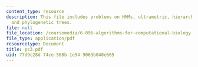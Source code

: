 ```yaml
---
content_type: resource
description: This file includes problems on HMMs, ultrametric, hierarchical clustering,
  and phylogenetic trees.
file: null
file_location: /coursemedia/6-096-algorithms-for-computational-biology-spring-2005/77d9c28d74ce568b1e549063b040e665_ps3.pdf
file_type: application/pdf
resourcetype: Document
title: ps3.pdf
uid: 77d9c28d-74ce-568b-1e54-9063b040e665
---
```

